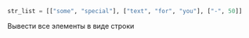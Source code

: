 ```python
str_list = [["some", "special"], ["text", "for", "you"], ["-", 50]]
```
Вывести все элементы в виде строки